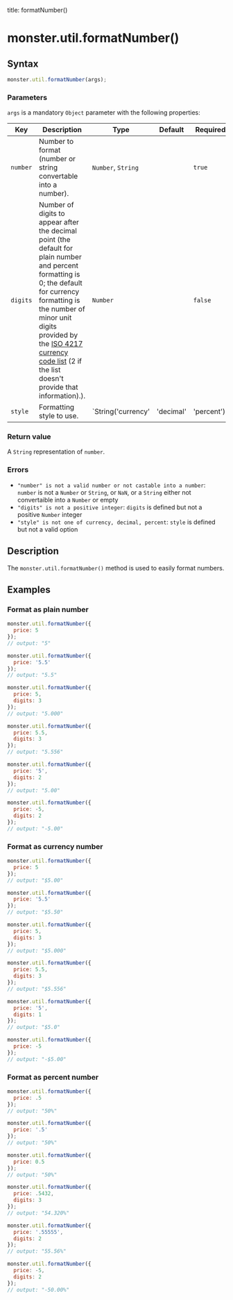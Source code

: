 title: formatNumber()

# monster.util.formatNumber()

## Syntax
```javascript
monster.util.formatNumber(args);
```

### Parameters
`args` is a mandatory `Object` parameter with the following properties:

Key | Description | Type | Default | Required
--- | --- | --- | --- | ---
`number` | Number to format (number or string convertable into a number). | `Number`, `String` | | `true`
`digits` | Number of digits to appear after the decimal point (the default for plain number and percent formatting is 0; the default for currency formatting is the number of minor unit digits provided by the [ISO 4217 currency code list](https://www.currency-iso.org/en/home/tables/table-a1.html) (2 if the list doesn't provide that information).). | `Number` | | `false`
`style` | Formatting style to use. | `String('currency'|'decimal'|'percent')` | `decimal` | `false`

### Return value
A `String` representation of `number`.

### Errors

* `"number" is not a valid number or not castable into a number`: `number` is not a `Number` or `String`, or `NaN`, or a `String` either not convertaible into a `Number` or empty
* `"digits" is not a positive integer`: `digits` is defined but not a positive `Number` integer
* `"style" is not one of currency, decimal, percent`: `style` is defined but not a valid option

## Description
The `monster.util.formatNumber()` method is used to easily format numbers.

## Examples
### Format as plain number
```javascript
monster.util.formatNumber({
  price: 5
});
// output: "5"

monster.util.formatNumber({
  price: '5.5'
});
// output: "5.5"

monster.util.formatNumber({
  price: 5,
  digits: 3
});
// output: "5.000"

monster.util.formatNumber({
  price: 5.5,
  digits: 3
});
// output: "5.556"

monster.util.formatNumber({
  price: '5',
  digits: 2
});
// output: "5.00"

monster.util.formatNumber({
  price: -5,
  digits: 2
});
// output: "-5.00"
```
### Format as currency number
```javascript
monster.util.formatNumber({
  price: 5
});
// output: "$5.00"

monster.util.formatNumber({
  price: '5.5'
});
// output: "$5.50"

monster.util.formatNumber({
  price: 5,
  digits: 3
});
// output: "$5.000"

monster.util.formatNumber({
  price: 5.5,
  digits: 3
});
// output: "$5.556"

monster.util.formatNumber({
  price: '5',
  digits: 1
});
// output: "$5.0"

monster.util.formatNumber({
  price: -5
});
// output: "-$5.00"
```
### Format as percent number
```javascript
monster.util.formatNumber({
  price: .5
});
// output: "50%"

monster.util.formatNumber({
  price: '.5'
});
// output: "50%"

monster.util.formatNumber({
  price: 0.5
});
// output: "50%"

monster.util.formatNumber({
  price: .5432,
  digits: 3
});
// output: "54.320%"

monster.util.formatNumber({
  price: '.55555',
  digits: 2
});
// output: "55.56%"

monster.util.formatNumber({
  price: -5,
  digits: 2
});
// output: "-50.00%"
```
